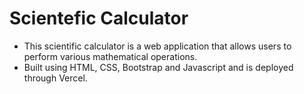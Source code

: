 # Scientefic Calculator
- This scientific calculator is a web application that allows users to perform various mathematical operations. 
- Built using HTML, CSS, Bootstrap and Javascript and is deployed through Vercel.
